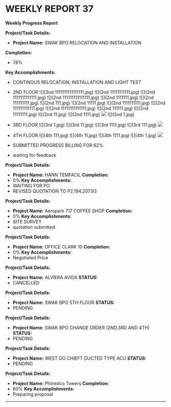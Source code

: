 # WEEKLY REPORT 37

**Weekly Progress Report**

**Project/Task Details:**
- **Project Name:** SWAK BPO RELOCATION AND INSTALLATION

**Completion:**
- 78%

**Key Accomplishments:**


- CONTINOUS RELOCATION, INSTALLATION AND LIGHT TEST 
- 2ND FLOOR
![](2nd 1111111111111111.jpg)
![](2nd 11111111111.jpg)
![](2nd 1111111111111.jpg)
![](2nd 111111111111111.jpg)
![](2nd 1111111.jpg)
![](2nd 111111111.jpg)
![](2nd 111.jpg)
![](2nd 11111.jpg)
![](2nd 1111111111.jpg)
![](2nd 111111111111.jpg)
![](2nd 11111111111111.jpg)
![](2nd 111111.jpg)
![](2nd 11111111.jpg)
![](2nd 11.jpg)
![](2nd 1111.jpg)
![](2nd.jpg)
![](2nd 1.jpg)

- 3RD FLOOR
![](3rd 1.jpg)
![](3rd 11.jpg)
![](3rd 1111.jpg)
![](3rd 111.jpg)
![](3rd.jpg)

- 4TH FLOOR
![](4th 111.jpg)
![](4th 11.jpg)
![](4th 1111.jpg)
![](4th 1.jpg)
![](4th.jpg)


- SUBMITTED PROGRESS BILLING FOR 62%
- waiting for feedback

**Project/Task Details:**
- **Project Name:** HANN TEMFACIL
**Completion:**
- 0%
**Key Accomplishments:**
- WAITING FOR PO
- REVISED QUOTATION TO P2,194,207.93


**Project/Task Details:**
- **Project Name:** Aeropark 717 COFFEE SHOP
**Completion:**
- 0%
**Key Accomplishments:**
- SITE SURVEY
- quotation submitted


**Project/Task Details:**
- **Project Name:** OFFICE CLARK 10
**Completion:**
- 0%
**Key Accomplishments:**
- Negotiated Price 


**Project/Task Details:**
- **Project Name:** ALVIERA AVIDA
**STATUS:**
- CANCELLED

**Project/Task Details:**
- **Project Name:** SWAK BPO 5TH FLOOR
**STATUS:**
- PENDING

**Project/Task Details:**
- **Project Name:** SWAK BPO CHANGE ORDER (2ND,3RD AND 4TH)
**STATUS:**
- PENDING

**Project/Task Details:**
- **Project Name:** WEST GO CHIEFT DUCTED TYPE ACU
**STATUS:**
- PENDING


**Project/Task Details:**
- **Project Name:** Philredco Towers
**Completion:**
- 60%
**Key Accomplishments:**
- Preparing proposal
---
